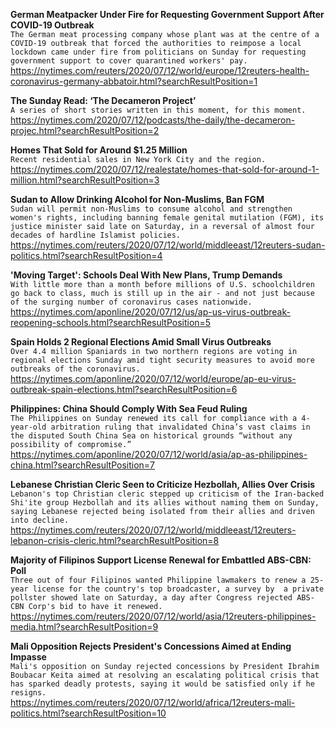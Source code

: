 **German Meatpacker Under Fire for Requesting Government Support After COVID-19 Outbreak**\
`The German meat processing company whose plant was at the centre of a COVID-19 outbreak that forced the authorities to reimpose a local lockdown came under fire from politicians on Sunday for requesting government support to cover quarantined workers' pay.`\
https://nytimes.com/reuters/2020/07/12/world/europe/12reuters-health-coronavirus-germany-abbatoir.html?searchResultPosition=1

**The Sunday Read: ‘The Decameron Project’**\
`A series of short stories written in this moment, for this moment.`\
https://nytimes.com/2020/07/12/podcasts/the-daily/the-decameron-projec.html?searchResultPosition=2

**Homes That Sold for Around $1.25 Million**\
`Recent residential sales in New York City and the region.`\
https://nytimes.com/2020/07/12/realestate/homes-that-sold-for-around-1-million.html?searchResultPosition=3

**Sudan to Allow Drinking Alcohol for Non-Muslims, Ban FGM**\
`Sudan will permit non-Muslims to consume alcohol and strengthen women's rights, including banning female genital mutilation (FGM), its justice minister said late on Saturday, in a reversal of almost four decades of hardline Islamist policies.`\
https://nytimes.com/reuters/2020/07/12/world/middleeast/12reuters-sudan-politics.html?searchResultPosition=4

**'Moving Target': Schools Deal With New Plans, Trump Demands**\
`With little more than a month before millions of U.S. schoolchildren go back to class, much is still up in the air - and not just because of the surging number of coronavirus cases nationwide.`\
https://nytimes.com/aponline/2020/07/12/us/ap-us-virus-outbreak-reopening-schools.html?searchResultPosition=5

**Spain Holds 2 Regional Elections Amid Small Virus Outbreaks**\
`Over 4.4 million Spaniards in two northern regions are voting in regional elections Sunday amid tight security measures to avoid more outbreaks of the coronavirus. `\
https://nytimes.com/aponline/2020/07/12/world/europe/ap-eu-virus-outbreak-spain-elections.html?searchResultPosition=6

**Philippines: China Should Comply With Sea Feud Ruling**\
`The Philippines on Sunday renewed its call for compliance with a 4-year-old arbitration ruling that invalidated China’s vast claims in the disputed South China Sea on historical grounds “without any possibility of compromise.”`\
https://nytimes.com/aponline/2020/07/12/world/asia/ap-as-philippines-china.html?searchResultPosition=7

**Lebanese Christian Cleric Seen to Criticize Hezbollah, Allies Over Crisis**\
`Lebanon's top Christian cleric stepped up criticism of the Iran-backed Shi'ite group Hezbollah and its allies without naming them on Sunday, saying Lebanese rejected being isolated from their allies and driven into decline.`\
https://nytimes.com/reuters/2020/07/12/world/middleeast/12reuters-lebanon-crisis-cleric.html?searchResultPosition=8

**Majority of Filipinos Support License Renewal for Embattled ABS-CBN: Poll**\
`Three out of four Filipinos wanted Philippine lawmakers to renew a 25-year license for the country's top broadcaster, a survey by  a private pollster showed late on Saturday, a day after Congress rejected ABS-CBN Corp's bid to have it renewed.  `\
https://nytimes.com/reuters/2020/07/12/world/asia/12reuters-philippines-media.html?searchResultPosition=9

**Mali Opposition Rejects President's Concessions Aimed at Ending Impasse**\
`Mali's opposition on Sunday rejected concessions by President Ibrahim Boubacar Keita aimed at resolving an escalating political crisis that has sparked deadly protests, saying it would be satisfied only if he resigns. `\
https://nytimes.com/reuters/2020/07/12/world/africa/12reuters-mali-politics.html?searchResultPosition=10

